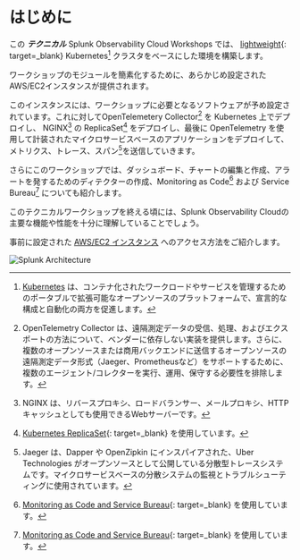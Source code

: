 # はじめに

この _**テクニカル**_ Splunk Observability Cloud Workshops では、 [lightweight](https://k3s.io/){: target=_blank} Kubernetes[^1] クラスタをベースにした環境を構築します。

ワークショップのモジュールを簡素化するために、あらかじめ設定されたAWS/EC2インスタンスが提供されます。

このインスタンスには、ワークショップに必要となるソフトウェアが予め設定されています。これに対してOpenTelemetery Collector[^2] を Kubernetes 上でデプロイし、 NGINX[^3] の ReplicaSet[^4] をデプロイし、最後に OpenTelemetry を使用して計装されたマイクロサービスベースのアプリケーションをデプロイして、メトリクス、トレース、スパン[^5]を送信していきます。

さらにこのワークショップでは、ダッシュボード、チャートの編集と作成、アラートを発するためのディテクターの作成、Monitoring as Code[^6] および Service Bureau[^6] についても紹介します。

このテクニカルワークショップを終える頃には、Splunk Observability Cloudの主要な機能や性能を十分に理解していることでしょう。

事前に設定された [AWS/EC2 インスタンス](../otel/connect-info/) へのアクセス方法をご紹介します。

![Splunk Architecture](../images/otel/architecture.png)

[^1]: [Kubernetes](https://kubernetes.io/docs/concepts/overview/what-is-kubernetes/) は、コンテナ化されたワークロードやサービスを管理するためのポータブルで拡張可能なオープンソースのプラットフォームで、宣言的な構成と自動化の両方を促進します。
[^2]: OpenTelemetry Collector は、遠隔測定データの受信、処理、およびエクスポートの方法について、ベンダーに依存しない実装を提供します。さらに、複数のオープンソースまたは商用バックエンドに送信するオープンソースの遠隔測定データ形式（Jaeger、Prometheusなど）をサポートするために、複数のエージェント/コレクターを実行、運用、保守する必要性を排除します。
[^3]: NGINX は、リバースプロキシ、ロードバランサー、メールプロキシ、HTTPキャッシュとしても使用できるWebサーバーです。
[^4]: [Kubernetes ReplicaSet](https://kubernetes.io/docs/concepts/workloads/controllers/replicaset/){: target=_blank} を使用しています。
[^5]: Jaeger は、Dapper や OpenZipkin にインスパイアされた、Uber Technologies がオープンソースとして公開している分散型トレースシステムです。マイクロサービスベースの分散システムの監視とトラブルシューティングに使用されています。
[^6]: [Monitoring as Code and Service Bureau](https://www.splunk.com/en_us/blog/it/monitoring-observability-enterprise-service.html){: target=_blank} を使用しています。

